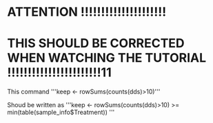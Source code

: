 # ATTENTION !!!!!!!!!!!!!!!!!!!!!
# THIS SHOULD BE CORRECTED WHEN WATCHING THE TUTORIAL !!!!!!!!!!!!!!!!!!!!!!!11

This command '''keep <- rowSums(counts(dds)>10)'''

Shoud be written as '''keep <- rowSums(counts(dds)>10) >= min(table(sample_info$Treatment)) '''
